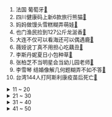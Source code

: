 1. 法国 葡萄牙[:link:](https://s.weibo.com/weibo?q=%23法国%20葡萄牙%23&Refer=top)
2. 四川健康码上新6款旅行熊猫[:link:](https://s.weibo.com/weibo?q=%23四川健康码上新6款旅行熊猫%23&Refer=top)
3. 妈妈做馒头雪糕糊弄萌娃[:link:](https://s.weibo.com/weibo?q=%23妈妈做馒头雪糕糊弄萌娃%23&Refer=top)
4. 也门渔民捡到127公斤龙涎香[:link:](https://s.weibo.com/weibo?q=%23也门渔民捡到127公斤龙涎香%23&Refer=top)
5. 大连不仅可以看海还可以偶遇鹿[:link:](https://s.weibo.com/weibo?q=%23大连不仅可以看海还可以偶遇鹿%23&Refer=top)
6. 薇娅说丁真不用担心吃藕丑[:link:](https://s.weibo.com/weibo?q=%23薇娅说丁真不用担心吃藕丑%23&Refer=top)
7. 李斯丹妮夏日小包种草[:link:](https://s.weibo.com/weibo?q=%23李斯丹妮夏日小包种草%23&Refer=top)
8. 张柏芝不当明星会当幼儿园老师[:link:](https://s.weibo.com/weibo?q=%23张柏芝不当明星会当幼儿园老师%23&Refer=top)
9. 李雪琴 结婚像解几何题糊弄不如不答[:link:](https://s.weibo.com/weibo?q=%23李雪琴%20结婚像解几何题糊弄不如不答%23&Refer=top)
10. 台湾144人打阿斯利康疫苗后死亡[:link:](https://s.weibo.com/weibo?q=%23台湾144人打阿斯利康疫苗后死亡%23&Refer=top)
<details>
<summary>11 ~ 20</summary>

11. 贵州高考成绩[:link:](https://s.weibo.com/weibo?q=%23贵州高考成绩%23&Refer=top)
12. 小美人鱼剧组15人新冠检测阳性[:link:](https://s.weibo.com/weibo?q=%23小美人鱼剧组15人新冠检测阳性%23&Refer=top)
13. 斯洛伐克门将暴扣[:link:](https://s.weibo.com/weibo?q=%23斯洛伐克门将暴扣%23&Refer=top)
14. 李雪琴 年轻人的累经常是因为恶性竞争[:link:](https://s.weibo.com/weibo?q=%23李雪琴%20年轻人的累经常是因为恶性竞争%23&Refer=top)
15. 宋祖儿 男生没有懂不懂只有想不想[:link:](https://s.weibo.com/weibo?q=%23宋祖儿%20男生没有懂不懂只有想不想%23&Refer=top)
16. 科比妻子与直升机公司达成和解[:link:](https://s.weibo.com/weibo?q=%23科比妻子与直升机公司达成和解%23&Refer=top)
17. 水喝太多时身体会发生什么[:link:](https://s.weibo.com/weibo?q=%23水喝太多时身体会发生什么%23&Refer=top)
18. 童谣看陈情令[:link:](https://s.weibo.com/weibo?q=%23童谣看陈情令%23&Refer=top)
19. 蓝心洁丧子[:link:](https://s.weibo.com/weibo?q=%23蓝心洁丧子%23&Refer=top)
20. 郭麒麟马伯骞抢单也不忘salute[:link:](https://s.weibo.com/weibo?q=%23郭麒麟马伯骞抢单也不忘salute%23&Refer=top)
</details>
<details>
<summary>21 ~ 30</summary>

21. 田勇牺牲[:link:](https://s.weibo.com/weibo?q=%23田勇牺牲%23&Refer=top)
22. Angelababy说被劝多喝热水还挺开心[:link:](https://s.weibo.com/weibo?q=%23Angelababy说被劝多喝热水还挺开心%23&Refer=top)
23. 金星说张蓝心属于老天爷赏饭吃[:link:](https://s.weibo.com/weibo?q=%23金星说张蓝心属于老天爷赏饭吃%23&Refer=top)
24. 李沁分享证件照[:link:](https://s.weibo.com/weibo?q=%23李沁分享证件照%23&Refer=top)
25. 原来烤冷面真的是面[:link:](https://s.weibo.com/weibo?q=%23原来烤冷面真的是面%23&Refer=top)
26. 玩游戏找女陪练花14万后起诉要回[:link:](https://s.weibo.com/weibo?q=%23玩游戏找女陪练花14万后起诉要回%23&Refer=top)
27. 乐华十二周年有话说[:link:](https://s.weibo.com/weibo?q=%23乐华十二周年有话说%23&Refer=top)
28. 肖战成都街头vlog[:link:](https://s.weibo.com/weibo?q=%23肖战成都街头vlog%23&Refer=top)
29. C罗永远的神[:link:](https://s.weibo.com/weibo?q=%23C罗永远的神%23&Refer=top)
30. 王珞丹演的刘梦鸢[:link:](https://s.weibo.com/weibo?q=%23王珞丹演的刘梦鸢%23&Refer=top)
</details>
<details>
<summary>31 ~ 40</summary>

31. 赵立坚回应旅日大熊猫真真产仔[:link:](https://s.weibo.com/weibo?q=%23赵立坚回应旅日大熊猫真真产仔%23&Refer=top)
32. 心惊肉跳的同居[:link:](https://s.weibo.com/weibo?q=%23心惊肉跳的同居%23&Refer=top)
33. GAI晒儿子摇摆视频[:link:](https://s.weibo.com/weibo?q=%23GAI晒儿子摇摆视频%23&Refer=top)
34. 光与夜之恋[:link:](https://s.weibo.com/weibo?q=%23光与夜之恋%23&Refer=top)
35. C罗追平国家队进球纪录[:link:](https://s.weibo.com/weibo?q=%23C罗追平国家队进球纪录%23&Refer=top)
36. 第五批国家药品集采平均降价56%[:link:](https://s.weibo.com/weibo?q=%23第五批国家药品集采平均降价56%%23&Refer=top)
37. 傻傻分不清的专业[:link:](https://s.weibo.com/weibo?q=%23傻傻分不清的专业%23&Refer=top)
38. 张艺兴的猫名字叫萝卜[:link:](https://s.weibo.com/weibo?q=%23张艺兴的猫名字叫萝卜%23&Refer=top)
39. 保罗将在西决G3复出[:link:](https://s.weibo.com/weibo?q=%23保罗将在西决G3复出%23&Refer=top)
40. 预计患者10月可用降价药[:link:](https://s.weibo.com/weibo?q=%23预计患者10月可用降价药%23&Refer=top)
</details>
<details>
<summary>41 ~ 50</summary>

41. 广东无新增本土确诊和本土无症状[:link:](https://s.weibo.com/weibo?q=%23广东无新增本土确诊和本土无症状%23&Refer=top)
42. 哈登因伤退出东京奥运会[:link:](https://s.weibo.com/weibo?q=%23哈登因伤退出东京奥运会%23&Refer=top)
43. 爱上特种兵[:link:](https://s.weibo.com/weibo?q=%23爱上特种兵%23&Refer=top)
44. 伦敦地铁2024年全面覆盖4G信号[:link:](https://s.weibo.com/weibo?q=%23伦敦地铁2024年全面覆盖4G信号%23&Refer=top)
45. 莱万哭了[:link:](https://s.weibo.com/weibo?q=%23莱万哭了%23&Refer=top)
46. 郭德纲缅怀侯耀文[:link:](https://s.weibo.com/weibo?q=%23郭德纲缅怀侯耀文%23&Refer=top)
47. 片仔癀[:link:](https://s.weibo.com/weibo?q=%23片仔癀%23&Refer=top)
48. 美国男子趴地投降后仍遭警察攻击[:link:](https://s.weibo.com/weibo?q=%23美国男子趴地投降后仍遭警察攻击%23&Refer=top)
49. 18岁的C罗有多帅[:link:](https://s.weibo.com/weibo?q=%2318岁的C罗有多帅%23&Refer=top)
50. 欧洲杯16强出炉[:link:](https://s.weibo.com/weibo?q=%23欧洲杯16强出炉%23&Refer=top)
51. 永劫无间[:link:](https://s.weibo.com/weibo?q=%23永劫无间%23&Refer=top)
</details>